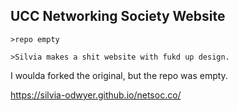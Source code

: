## UCC Networking Society Website

`>repo empty`

`>Silvia makes a shit website with fukd up design.`

I woulda forked the original, but the repo was empty.

https://silvia-odwyer.github.io/netsoc.co/
